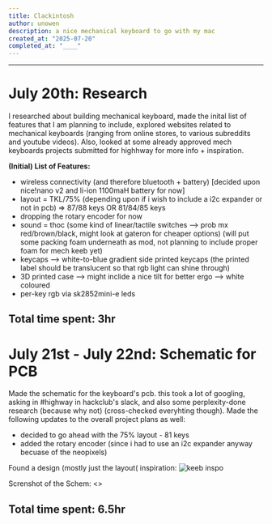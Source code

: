 ```yaml
---
title: Clackintosh
author: unowen
description: a nice mechanical keyboard to go with my mac
created_at: "2025-07-20"
completed_at: "____"
---
```


---
# July 20th: Research
I researched about building mechanical keyboard, made the inital list of features that I am planning to include, explored websites related to mechanical keyboards (ranging from online stores, to various subreddits and youtube videos). Also, looked at some already approved mech keyboards projects submitted for highhway for more info + inspiration.

**(Initial) List of Features:**
- wireless connectivity (and therefore bluetooth + battery) [decided upon nice!nano v2 and li-ion 1100maH battery for now]
- layout = TKL/75% (depending upon if i wish to include a i2c expander or not in pcb) => 87/88 keys OR 81/84/85 keys
- dropping the rotary encoder for now
- sound = thoc (some kind of linear/tactile switches --> prob mx red/brown/black, might look at gateron for cheaper options) (will put some packing foam underneath as mod, not planning to include proper foam for mech keeb yet)
- keycaps --> white-to-blue gradient side printed keycaps (the printed label should be translucent so that rgb light can shine through)
- 3D printed case --> might inclide a nice tilt for better ergo --> white coloured
- per-key rgb via sk2852mini-e leds

**Total time spent: 3hr**
---

# July 21st - July 22nd: Schematic for PCB
Made the schematic for the keyboard's pcb. this took a lot of googling, asking in #highway in hackclub's slack, and also some perplexity-done research (because why not) (cross-checked everyhting though).
Made the following updates to the overall project plans as well:
- decided to go ahead with the 75% layout - 81 keys
- added the rotary encoder (since i had to use an i2c expander anyway becuase of the neopixels)

Found a design (mostly just the layout( inspiration:
![keeb inspo](https://imgaz.staticbg.com/thumb/large/oaupload/banggood/images/B2/08/0aa98611-ab68-45b0-be14-be7ab895574e.jpg.webp)

Screnshot of the Schem:
<<link screenshot>>

**Total time spent: 6.5hr**
---
